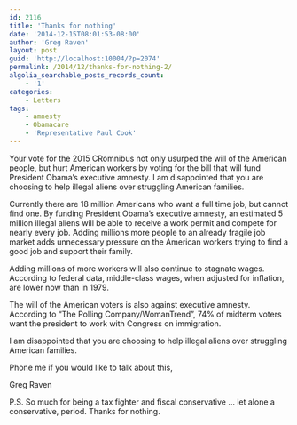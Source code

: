 ```yaml
---
id: 2116
title: 'Thanks for nothing'
date: '2014-12-15T08:01:53-08:00'
author: 'Greg Raven'
layout: post
guid: 'http://localhost:10004/?p=2074'
permalink: /2014/12/thanks-for-nothing-2/
algolia_searchable_posts_records_count:
    - '1'
categories:
    - Letters
tags:
    - amnesty
    - Obamacare
    - 'Representative Paul Cook'
---
```


Your vote for the 2015 CRomnibus not only usurped the will of the American people, but hurt American workers by voting for the bill that will fund President Obama’s executive amnesty. I am disappointed that you are choosing to help illegal aliens over struggling American families.

Currently there are 18 million Americans who want a full time job, but cannot find one. By funding President Obama’s executive amnesty, an estimated 5 million illegal aliens will be able to receive a work permit and compete for nearly every job. Adding millions more people to an already fragile job market adds unnecessary pressure on the American workers trying to find a good job and support their family.

Adding millions of more workers will also continue to stagnate wages. According to federal data, middle-class wages, when adjusted for inflation, are lower now than in 1979.

The will of the American voters is also against executive amnesty. According to “The Polling Company/WomanTrend”, 74% of midterm voters want the president to work with Congress on immigration.

I am disappointed that you are choosing to help illegal aliens over struggling American families.

Phone me if you would like to talk about this,

Greg Raven

P.S. So much for being a tax fighter and fiscal conservative … let alone a conservative, period. Thanks for nothing.